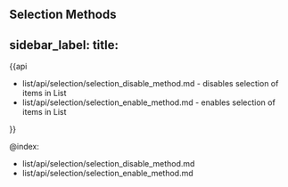 Selection Methods
---
sidebar_label: 
title: 
---          

{{api

- list/api/selection/selection_disable_method.md - disables selection of items in List
- list/api/selection/selection_enable_method.md - enables selection of items in List

}}

@index:
- list/api/selection/selection_disable_method.md
- list/api/selection/selection_enable_method.md

